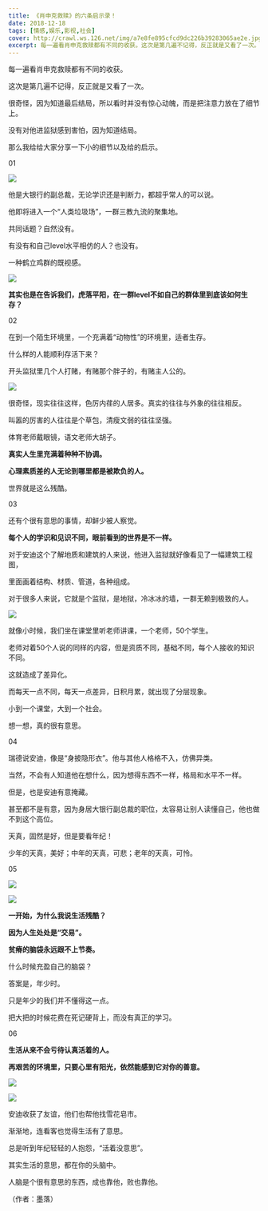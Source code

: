 ```yaml
---
title: 《肖申克救赎》的六条启示录！
date: 2018-12-18
tags: [情感,娱乐,影视,社会]
cover: http://crawl.ws.126.net/img/a7e8fe895cfcd9dc226b39283065ae2e.jpg
excerpt: 每一遍看肖申克救赎都有不同的收获。这次是第几遍不记得，反正就是又看了一次。很奇怪，因为知道最后结局，所以看时并没有惊心动魄，而是把注意力放在了细节上。没有对他进监狱感到害怕，因为知道结局。那么我给给大家分享一下小的细节以及给
---
```

每一遍看肖申克救赎都有不同的收获。

这次是第几遍不记得，反正就是又看了一次。

很奇怪，因为知道最后结局，所以看时并没有惊心动魄，而是把注意力放在了细节上。

没有对他进监狱感到害怕，因为知道结局。

那么我给给大家分享一下小的细节以及给的启示。

01

![](http://crawl.ws.126.net/img/a7e8fe895cfcd9dc226b39283065ae2e.jpg)  

他是大银行的副总裁，无论学识还是判断力，都超乎常人的可以说。

他即将进入一个“人类垃圾场”，一群三教九流的聚集地。

共同话题？自然没有。

有没有和自己level水平相仿的人？也没有。

一种鹤立鸡群的既视感。

![](http://crawl.ws.126.net/img/be1713af9931bc683f7f6ae0b25e86cd.jpg)  

**其实也是在告诉我们，虎落平阳，在一群level不如自己的群体里到底该如何生存？**

02

在到一个陌生环境里，一个充满着“动物性”的环境里，适者生存。

什么样的人能顺利存活下来？

开头监狱里几个人打赌，有赌那个胖子的，有赌主人公的。

![](http://crawl.ws.126.net/img/215a52853252d998b6f65eec43d1f65e.jpg)  

很奇怪，现实往往这样，色厉内荏的人居多。真实的往往与外象的往往相反。

叫嚣的厉害的人往往是个草包，清瘦文弱的往往坚强。

体育老师戴眼镜，语文老师大胡子。

**真实人生里充满着种种不协调。**

**心理素质差的人无论到哪里都是被欺负的人。**

世界就是这么残酷。

03

还有个很有意思的事情，却鲜少被人察觉。

**每个人的学识和见识不同，眼前看到的世界是不一样。**

对于安迪这个了解地质和建筑的人来说，他进入监狱就好像看见了一幅建筑工程图，

里面画着结构、材质、管道，各种组成。

对于很多人来说，它就是个监狱，是地狱，冷冰冰的墙，一群无赖到极致的人。

![](http://crawl.ws.126.net/img/93f15801d9d7a3743c898971ca7bb1e8.jpg)  

就像小时候，我们坐在课堂里听老师讲课，一个老师，50个学生。

老师对着50个人说的同样的内容，但是资质不同，基础不同，每个人接收的知识不同。

这就造成了差异化。

而每天一点不同，每天一点差异，日积月累，就出现了分层现象。

小到一个课堂，大到一个社会。

想一想，真的很有意思。

04

瑞德说安迪，像是“身披隐形衣”。他与其他人格格不入，仿佛异类。

当然，不会有人知道他在想什么，因为想得东西不一样，格局和水平不一样。

但是，也是安迪有意掩藏。

甚至都不是有意，因为身居大银行副总裁的职位，太容易让别人读懂自己，他也做不到这个高位。

天真，固然是好，但是要看年纪！

少年的天真，美好；中年的天真，可悲；老年的天真，可怜。

05

![](http://dingyue.ws.126.net/sQSpWnRwrpZ8rd1B91lCJ48O7x9tzfnYf4alfd3TDXlp71545123817060.jpg)  

![](http://crawl.ws.126.net/img/fe64d939b3c34cefb99103285298c911.jpg)  

**一开始，为什么我说生活残酷？**

**因为人生处处是“交易”。**

**贫瘠的脑袋永远跟不上节奏。**

什么时候充盈自己的脑袋？

答案是，年少时。

只是年少的我们并不懂得这一点。

把大把的时候花费在死记硬背上，而没有真正的学习。

06

**生活从来不会亏待认真活着的人。**

**再艰苦的环境里，只要心里有阳光，依然能感到它对你的善意。**

![](http://crawl.ws.126.net/img/b5501f12d1522cfc92fe931a0be6c004.jpg)  

![](http://dingyue.ws.126.net/666dTyJezsNNiZgeqik5pRDP3F0=xJ6omrrnMfouxVIeS1545123817060.jpg)  

安迪收获了友谊，他们也帮他找雪花皂市。

渐渐地，连看客也觉得生活有了意思。

总是听到年纪轻轻的人抱怨，“活着没意思”。

其实生活的意思，都在你的头脑中。

人脑是个很有意思的东西，成也靠他，败也靠他。

（作者：墨落）

